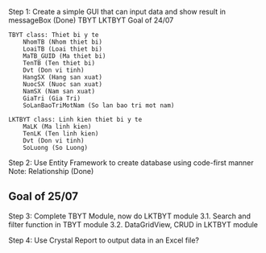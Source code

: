 ﻿Step 1: Create a simple GUI that can input data and show result in messageBox (Done)
	TBYT
	LKTBYT
Goal of 24/07


	TBYT class: Thiet bi y te
		NhomTB (Nhom thiet bi)
		LoaiTB (Loai thiet bi)
		MaTB_GUID (Ma thiet bi)
		TenTB (Ten thiet bi)
		Dvt (Don vi tinh)
		HangSX (Hang san xuat)
		NuocSX (Nuoc san xuat)
		NamSX (Nam san xuat)
		GiaTri (Gia Tri)
		SoLanBaoTriMotNam (So lan bao tri mot nam)

	LKTBYT class: Linh kien thiet bi y te
		MaLK (Ma linh kien)
		TenLK (Ten linh kien)
		Dvt (Don vi tinh)
		SoLuong (So Luong)

Step 2: Use Entity Framework to create database using code-first manner
	Note: Relationship (Done)

Goal of 25/07
---------------------------------------------------------------------------
Step 3: Complete TBYT Module, now do LKTBYT module
	3.1. Search and filter function in TBYT module
	3.2. DataGridView, CRUD in LKTBYT module

Step 4: Use Crystal Report to output data in an Excel file?
